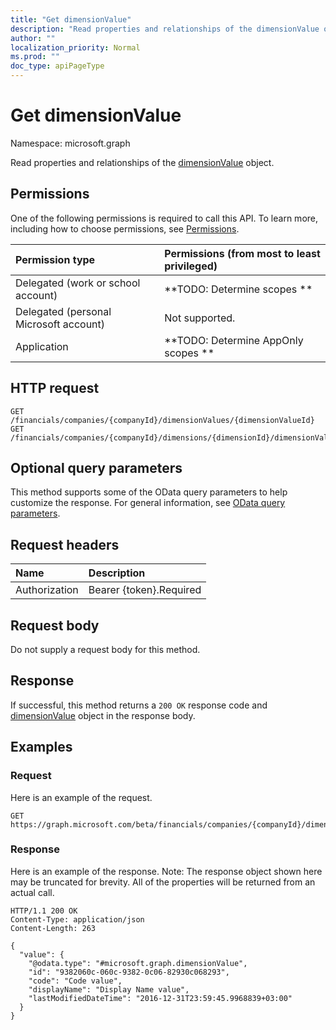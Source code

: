 ```yaml
---
title: "Get dimensionValue"
description: "Read properties and relationships of the dimensionValue object."
author: ""
localization_priority: Normal
ms.prod: ""
doc_type: apiPageType
---
```


# Get dimensionValue

Namespace: microsoft.graph

Read properties and relationships of the [dimensionValue](../resources/dimensionvalue.md) object.

## Permissions
One of the following permissions is required to call this API. To learn more, including how to choose permissions, see [Permissions](/concepts/permissions-reference.md).

|Permission type|Permissions (from most to least privileged)|
|:---|:---|
|Delegated (work or school account)|**TODO: Determine scopes **|
|Delegated (personal Microsoft account)|Not supported.|
|Application|**TODO: Determine AppOnly scopes **|

## HTTP request
<!-- {
  "blockType": "ignored"
}
-->
``` http
GET /financials/companies/{companyId}/dimensionValues/{dimensionValueId}
GET /financials/companies/{companyId}/dimensions/{dimensionId}/dimensionValues/{dimensionValueId}
```

## Optional query parameters
This method supports some of the OData query parameters to help customize the response. For general information, see [OData query parameters](/graph/query-parameters).

## Request headers
|Name|Description|
|:---|:---|
|Authorization|Bearer {token}.Required|

## Request body
Do not supply a request body for this method.

## Response
If successful, this method returns a `200 OK` response code and [dimensionValue](../resources/dimensionvalue.md) object in the response body.

## Examples

### Request
Here is an example of the request.
<!-- {
  "blockType": "request",
  "name": "get_dimensionvalue"
}
-->
``` http
GET https://graph.microsoft.com/beta/financials/companies/{companyId}/dimensionValues/{dimensionValueId}
```

### Response
Here is an example of the response. Note: The response object shown here may be truncated for brevity. All of the properties will be returned from an actual call.
<!-- {
  "blockType": "response",
  "truncated": true,
  "@odata.type": "microsoft.graph.dimensionValue"
}
-->
``` http
HTTP/1.1 200 OK
Content-Type: application/json
Content-Length: 263

{
  "value": {
    "@odata.type": "#microsoft.graph.dimensionValue",
    "id": "9382060c-060c-9382-0c06-82930c068293",
    "code": "Code value",
    "displayName": "Display Name value",
    "lastModifiedDateTime": "2016-12-31T23:59:45.9968839+03:00"
  }
}
```


